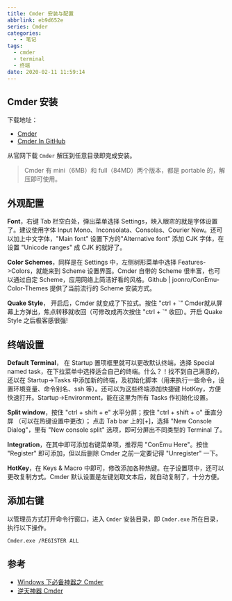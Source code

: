 ```yaml
---
title: Cmder 安装与配置
abbrlink: eb9d652e
series: Cmder
categories:
  - - 笔记
tags:
  - cmder
  - terminal
  - 终端
date: 2020-02-11 11:59:14
---
```


## Cmder 安装

下载地址：

* [Cmder](http://cmder.net)
* [Cmder In GitHub](https://github.com/cmderdev/cmder)

从官网下载 `Cmder` 解压到任意目录即完成安装。

> Cmder 有 mini（6MB）和 full（84MD）两个版本，都是 portable 的，解压即可使用。

## 外观配置

**Font**，右键 Tab 栏空白处，弹出菜单选择 Settings，映入眼帘的就是字体设置了。建议使用字体 Input Mono、Inconsolata、Consolas、Courier New。还可以加上中文字体，"Main font" 设置下方的"Alternative font" 添加 CJK 字体，在设置 "Unicode ranges" 成 CJK 的就好了。

**Color Schemes**，同样是在 Settings 中，左侧树形菜单中选择 Features->Colors，就能来到 Scheme 设置界面。Cmder 自带的 Scheme 很丰富，也可以通过自定 Scheme，应用网络上简洁好看的风格。Github | joonro/ConEmu-Color-Themes 提供了当前流行的 Scheme 安装方式。

**Quake Style**， 开启后，Cmder 就变成了下拉式。按住 "ctrl + \`" Cmder就从屏幕上方弹出，焦点转移就收回（可修改成再次按住 "ctrl + \`" 收回）。开启 Quake Style 之后极客感很强!

## 终端设置

**Default Terminal**， 在 Startup 置项框里就可以更改默认终端，选择 Special named task，在下拉菜单中选择适合自己的终端。什么？！找不到自己满意的，还以在 Startup->Tasks 中添加新的终端，及初始化脚本（用来执行一些命令，设置环境变量、命令别名、ssh 等）。还可以为这些终端添加快捷键 HotKey，方便快速打开。Startup->Environment，能在这里为所有 Tasks 作初始化设置。

**Split window**，按住 "ctrl + shift + e" 水平分屏；按住 "ctrl + shift + o" 垂直分屏 （可以在热键设置中更改）； 点击 Tab bar 上的[+]，选择 "New Console Dialog"，里有 "New console split" 选项，即可分屏出不同类型的 Terminal 了。

**Integration**，在其中即可添加右键菜单项，推荐用 "ConEmu Here"。按住 "Register" 即可添加，但以后删除 Cmder 之前一定要记得 "Unregister" 一下。

**HotKey**，在 Keys & Macro 中即可，修改添加各种热键。在子设置项中，还可以更改复制方式。Cmder 默认设置是左键划取文本后，就自动复制了，十分方便。

## 添加右键

以管理员方式打开命令行窗口，进入 `Cmder` 安装目录，即 `Cmder.exe` 所在目录，执行以下操作。

```sh
Cmder.exe /REGISTER ALL
```

## 参考

* [Windows 下必备神器之 Cmder](http://www.jeffjade.com/2016/01/13/2016-01-13-windows-software-cmder/)
* [逆天神器 Cmder](http://bg.biedalian.com/2014/09/11/cmder.html)
